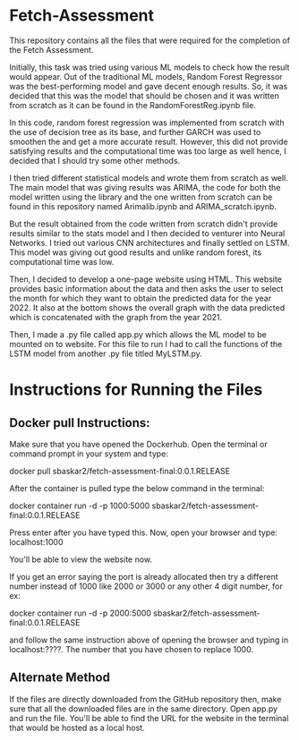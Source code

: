 # Fetch-Assessment
This repository contains all the files that were required for the completion of the Fetch Assessment. 

Initially, this task was tried using various ML models to check how the result would appear. Out of the traditional ML models, Random Forest
Regressor was the best-performing model and gave decent enough results. So, it was decided that this was the model that should be chosen and
it was written from scratch as it can be found in the RandomForestReg.ipynb file. 

In this code, random forest regression was implemented from scratch with the use of decision tree as its base, and further GARCH was used to 
smoothen the and get a more accurate result. However, this did not provide satisfying results and the computational time was too large as well
hence, I decided that I should try some other methods.

I then tried different statistical models and wrote them from scratch as well. The main model that was giving results was ARIMA, the code
for both the model written using the library and the one written from scratch can be found in this repository named Arimalib.ipynb and 
ARIMA_scratch.ipynb. 

But the result obtained from the code written from scratch didn't provide results similar to the stats model and I then decided to venturer into
Neural Networks. I tried out various CNN architectures and finally settled on LSTM. This model was giving out good results and unlike random 
forest, its computational time was low.

Then, I decided to develop a one-page website using HTML. This website provides basic information about the data and then asks the user to select the
month for which they want to obtain the predicted data for the year 2022. It also at the bottom shows the overall graph with the data predicted
which is concatenated with the graph from the year 2021. 

Then, I made a .py file called app.py which allows the ML model to be mounted on to website. For this file to run I had to call the functions of the 
LSTM model from another .py file titled MyLSTM.py. 

# Instructions for Running the Files


## Docker pull Instructions: 

Make sure that you have opened the Dockerhub. Open the terminal or command prompt in your system and type:

docker pull sbaskar2/fetch-assessment-final:0.0.1.RELEASE

After the container is pulled type the below command in the terminal:

docker container run -d -p 1000:5000 sbaskar2/fetch-assessment-final:0.0.1.RELEASE

Press enter after you have typed this. Now, open your browser and type: localhost:1000

You'll be able to view the website now. 

If you get an error saying the port is already allocated then try a different number instead of 1000 like 2000 or 3000 or any other 4 digit number, for ex:

docker container run -d -p 2000:5000 sbaskar2/fetch-assessment-final:0.0.1.RELEASE 

and follow the same instruction above of opening the browser and typing in localhost:????. The number that you have chosen to replace 1000. 

## Alternate Method

If the files are directly downloaded from the GitHub repository then, make sure that all the downloaded files are in the same directory. 
Open app.py and run the file. You'll be able to find the URL for the website in the terminal that would be hosted as a local host.




